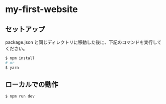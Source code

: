 # my-first-website

## セットアップ

package.json と同じディレクトリに移動した後に、下記のコマンドを実行してください。

```bash
$ npm install
# or
$ yarn
```

## ローカルでの動作

```bash
$ npm run dev
```
